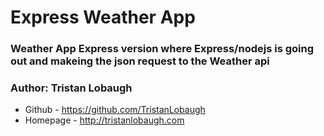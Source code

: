 # Express Weather App

### Weather App Express version where Express/nodejs is going out and makeing the json request to the Weather api

### Author: Tristan Lobaugh 
+ Github - https://github.com/TristanLobaugh
+ Homepage - http://tristanlobaugh.com